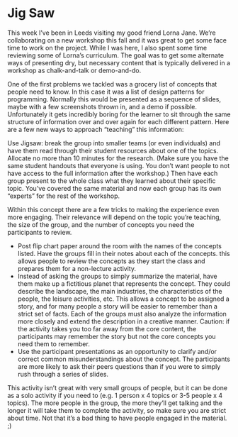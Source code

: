# Jig Saw

This week I’ve been in Leeds visiting my good friend Lorna Jane. We’re collaborating on a new workshop this fall and it was great to get some face time to work on the project. While I was here, I also spent some time reviewing some of Lorna’s curriculum. The goal was to get some alternate ways of presenting dry, but necessary content that is typically delivered in a workshop as chalk-and-talk or demo-and-do.

One of the first problems we tackled was a grocery list of concepts that people need to know. In this case it was a list of design patterns for programming. Normally this would be presented as a sequence of slides, maybe with a few screenshots thrown in, and a demo if possible. Unfortunately it gets incredibly boring for the learner to sit through the same structure of information over and over again for each different pattern. Here are a few new ways to approach “teaching” this information:

Use Jigsaw: break the group into smaller teams (or even individuals) and have them read through their student resources about one of the topics. Allocate no more than 10 minutes for the research. (Make sure you have the same student handouts that everyone is using. You don’t want people to not have access to the full information after the workshop.) Then have each group present to the whole class what they learned about their specific topic. You’ve covered the same material and now each group has its own “experts” for the rest of the workshop.

Within this concept there are a few tricks to making the experience even more engaging. Their relevance will depend on the topic you’re teaching, the size of the group, and the number of concepts you need the participants to review.

- Post flip chart paper around the room with the names of the concepts listed. Have the groups fill in their notes about each of the concepts. this allows people to review the concepts as they start the class and prepares them for a non-lecture activity.
- Instead of asking the groups to simply summarize the material, have them make up a fictitious planet that represents the concept. They could describe the landscape, the main industries, the characteristics of the people, the leisure activities, etc. This allows a concept to be assigned a story, and for many people a story will be easier to remember than a strict set of facts. Each of the groups must also analyze the information more closely and extend the description in a creative manner. Caution: if the activity takes you too far away from the core content, the participants may remember the story but not the core concepts you need them to remember.
- Use the participant presentations as an opportunity to clarify and/or correct common misunderstandings about the concept. The participants are more likely to ask their peers questions than if you were to simply rush through a series of slides.

This activity isn’t great with very small groups of people, but it can be done as a solo activity if you need to (e.g. 1 person x 4 topics or 3-5 people x 4 topics). The more people in the group, the more they’ll get talking and the longer it will take them to complete the activity, so make sure you are strict about time. Not that it’s a bad thing to have people engaged in the material. ;)

